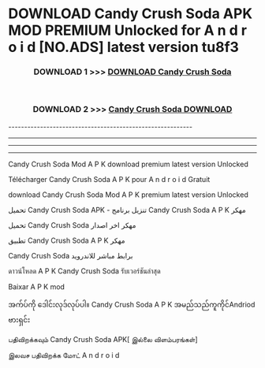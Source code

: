# DOWNLOAD Candy Crush Soda  APK MOD PREMIUM Unlocked for A n d r o i d [NO.ADS] latest version tu8f3 



<div align="center">

<h3>DOWNLOAD 1 >>> <a href="https://getmod2.web.app/?judul=Candy Crush Soda ">DOWNLOAD Candy Crush Soda </a></h3><br>

<h3>DOWNLOAD 2 >>> <a href="https://getmod2.web.app/?judul=Candy Crush Soda ">Candy Crush Soda  DOWNLOAD </a></h3>

</div>
----------------------------------------------------------

----------------------------------------------------------

----------------------------------------------------------

----------------------------------------------------------

Candy Crush Soda  Mod A P K download premium latest version Unlocked

Télécharger Candy Crush Soda  A P K pour A n d r o i d Gratuit

download Candy Crush Soda  Mod A P K premium latest version Unlocked

تحميل Candy Crush Soda  APK - تنزيل برنامج Candy Crush Soda  A P K مهكر

تحميل Candy Crush Soda  مهكر اخر اصدار

تطبيق Candy Crush Soda  A P K مهكر

Candy Crush Soda  برابط مباشر للاندرويد

ดาวน์โหลด A P K Candy Crush Soda  รับเวอร์ชันล่าสุด

Baixar A P K mod

အက်ပ်ကို ဒေါင်းလုဒ်လုပ်ပါ။ Candy Crush Soda  A P K အမည်သည်ကူကိုင်Andriod ဗားရှင်း

பதிவிறக்கவும் Candy Crush Soda  APK[ இல்லை விளம்பரங்கள்] 
 
இலவச பதிவிறக்க மோட் A n d r o i d




